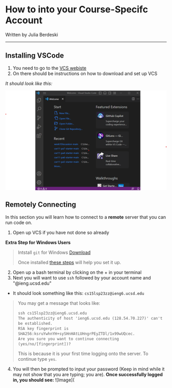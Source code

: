 # How to into your Course-Specifc Account
Written by Julia Berdeski
***
## Installing VSCode
1. You need to go to the [VCS webiste](https://code.visualstudio.com/)
2. On there should be instructions on how to download and set up VCS

*It should look like this:*

![Image](https://github.com/jberdeski/cse15l-lab-report1/blob/main/VSC-screen.png)

## Remotely Connecting
In this section you will learn how to connect to a **remote** server that you can run code on.
1. Open up VCS if you have not done so already

**Extra Step for Windows Users**
> Intstall `git` for Windows 
> [Download](https://gitforwindows.org/)
>
> Once installed [these steps](https://stackoverflow.com/a/50527994) will help you set it up.

2. Open up a bash terminal by clicking on the + in your terminal 
3. Next you will want to use `ssh` followed by your account name and "@ieng.ucsd.edu"
- It should look something like this: `cs15lsp23zz@ieng6.ucsd.edu`
> You may get a message that looks like: 
> ```
> ssh cs15lsp23zz@ieng6.ucsd.edu
> The authenticity of host 'ieng6.ucsd.edu (128.54.70.227)' can't be established.
> RSA key fingerprint is SHA256:ksruYwhnYH+sySHnHAtLUHngrPEyZTDl/1x99wUQcec.
> Are you sure you want to continue connecting (yes/no/[fingerprint])? 
> ```
> This is because it is your first time logging onto the server.
> To continue type `yes`.
4. You will then be prompted to input your password (Keep in mind while it may not show that you are typing; you are).
**Once successfully logged in, you should see:**
![Image](
